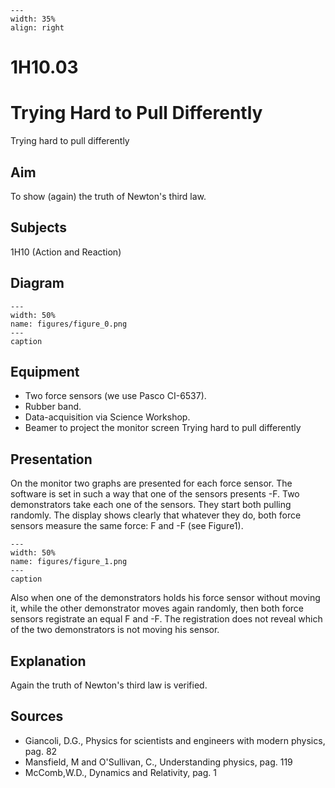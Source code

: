 
```{figure} /figures/busy.png
---
width: 35%
align: right
```
# 1H10.03 
  # Trying Hard to Pull Differently 
 Trying hard to pull differently   
  
## Aim   
 To show (again) the truth of Newton's third law.    
  
## Subjects   
 1H10 (Action and Reaction)   
  
## Diagram   
    
```{figure} figures/figure_0.png  
---  
width: 50%  
name: figures/figure_0.png  
---  
caption  
``` 
     
  
## Equipment   
 
 *  Two force sensors (we use Pasco CI-6537). 
 *  Rubber band. 
 *  Data-acquisition via Science Workshop. 
 *  Beamer to project the monitor screen Trying hard to pull differently
    
  
## Presentation   
 On the monitor two graphs are presented for each force sensor. The software is set in such a way that one of the sensors presents -F. Two demonstrators take each one of the sensors. They start both pulling randomly. The display shows clearly that whatever they do, both force sensors measure the same force: F and -F (see Figure1).     
```{figure} figures/figure_1.png  
---  
width: 50%  
name: figures/figure_1.png  
---  
caption  
``` 
 Also when one of the demonstrators holds his force sensor without moving it, while the other demonstrator moves again randomly, then both force sensors registrate an equal F and -F. The registration does not reveal which of the two demonstrators is not moving his sensor.    
  
## Explanation   
 Again the truth of Newton's third law is verified.    
  
## Sources   
 
 *  Giancoli, D.G., Physics for scientists and engineers with modern physics, pag. 82 
 *  Mansfield, M and O'Sullivan, C., Understanding physics, pag. 119 
 *  McComb,W.D., Dynamics and Relativity, pag. 1
  
